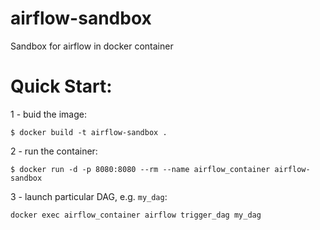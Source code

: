 # airflow-sandbox

Sandbox for airflow in docker container


# Quick Start:

1 - buid the image:

  `$ docker build -t airflow-sandbox .`

2 - run the container:
  
  `$ docker run -d -p 8080:8080 --rm --name airflow_container airflow-sandbox`
  
3 - launch particular DAG, e.g. `my_dag`:

   `docker exec airflow_container airflow trigger_dag my_dag`
